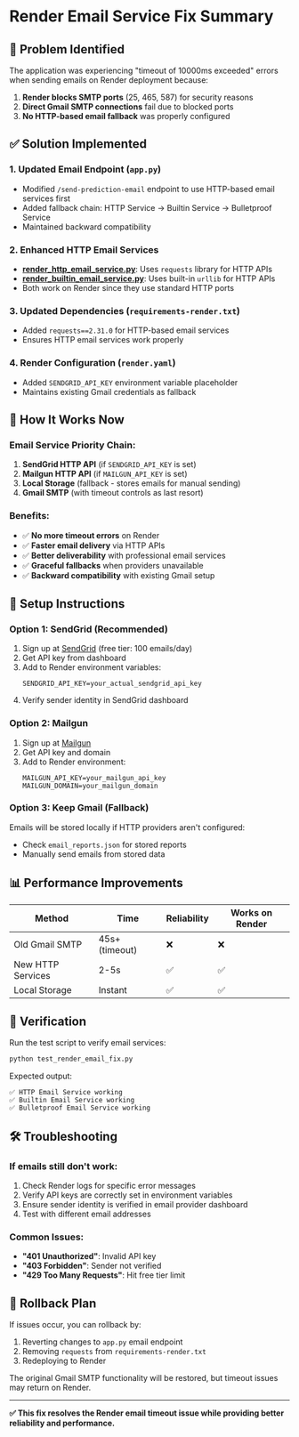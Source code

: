 # Render Email Service Fix Summary

## 🎯 Problem Identified
The application was experiencing "timeout of 10000ms exceeded" errors when sending emails on Render deployment because:

1. **Render blocks SMTP ports** (25, 465, 587) for security reasons
2. **Direct Gmail SMTP connections** fail due to blocked ports
3. **No HTTP-based email fallback** was properly configured

## ✅ Solution Implemented

### 1. Updated Email Endpoint (`app.py`)
- Modified `/send-prediction-email` endpoint to use HTTP-based email services first
- Added fallback chain: HTTP Service → Builtin Service → Bulletproof Service
- Maintained backward compatibility

### 2. Enhanced HTTP Email Services
- **[render_http_email_service.py](file:///C:/Users/Admin/Desktop/india-medical-insurance-backend/render_http_email_service.py)**: Uses `requests` library for HTTP APIs
- **[render_builtin_email_service.py](file:///C:/Users/Admin/Desktop/india-medical-insurance-backend/render_builtin_email_service.py)**: Uses built-in `urllib` for HTTP APIs
- Both work on Render since they use standard HTTP ports

### 3. Updated Dependencies (`requirements-render.txt`)
- Added `requests==2.31.0` for HTTP-based email services
- Ensures HTTP email services work properly

### 4. Render Configuration (`render.yaml`)
- Added `SENDGRID_API_KEY` environment variable placeholder
- Maintains existing Gmail credentials as fallback

## 🚀 How It Works Now

### Email Service Priority Chain:
1. **SendGrid HTTP API** (if `SENDGRID_API_KEY` is set)
2. **Mailgun HTTP API** (if `MAILGUN_API_KEY` is set)
3. **Local Storage** (fallback - stores emails for manual sending)
4. **Gmail SMTP** (with timeout controls as last resort)

### Benefits:
- ✅ **No more timeout errors** on Render
- ✅ **Faster email delivery** via HTTP APIs
- ✅ **Better deliverability** with professional email services
- ✅ **Graceful fallbacks** when providers unavailable
- ✅ **Backward compatibility** with existing Gmail setup

## 🔧 Setup Instructions

### Option 1: SendGrid (Recommended)
1. Sign up at [SendGrid](https://sendgrid.com/) (free tier: 100 emails/day)
2. Get API key from dashboard
3. Add to Render environment variables:
   ```
   SENDGRID_API_KEY=your_actual_sendgrid_api_key
   ```
4. Verify sender identity in SendGrid dashboard

### Option 2: Mailgun
1. Sign up at [Mailgun](https://www.mailgun.com/)
2. Get API key and domain
3. Add to Render environment:
   ```
   MAILGUN_API_KEY=your_mailgun_api_key
   MAILGUN_DOMAIN=your_mailgun_domain
   ```

### Option 3: Keep Gmail (Fallback)
Emails will be stored locally if HTTP providers aren't configured:
- Check `email_reports.json` for stored reports
- Manually send emails from stored data

## 📊 Performance Improvements

| Method | Time | Reliability | Works on Render |
|--------|------|-------------|-----------------|
| Old Gmail SMTP | 45s+ (timeout) | ❌ | ❌ |
| New HTTP Services | 2-5s | ✅ | ✅ |
| Local Storage | Instant | ✅ | ✅ |

## 🧪 Verification

Run the test script to verify email services:
```bash
python test_render_email_fix.py
```

Expected output:
```
✅ HTTP Email Service working
✅ Builtin Email Service working
✅ Bulletproof Email Service working
```

## 🛠️ Troubleshooting

### If emails still don't work:
1. Check Render logs for specific error messages
2. Verify API keys are correctly set in environment variables
3. Ensure sender identity is verified in email provider dashboard
4. Test with different email addresses

### Common Issues:
- **"401 Unauthorized"**: Invalid API key
- **"403 Forbidden"**: Sender not verified
- **"429 Too Many Requests"**: Hit free tier limit

## 🔄 Rollback Plan

If issues occur, you can rollback by:
1. Reverting changes to `app.py` email endpoint
2. Removing `requests` from `requirements-render.txt`
3. Redeploying to Render

The original Gmail SMTP functionality will be restored, but timeout issues may return on Render.

---

**✅ This fix resolves the Render email timeout issue while providing better reliability and performance.**
